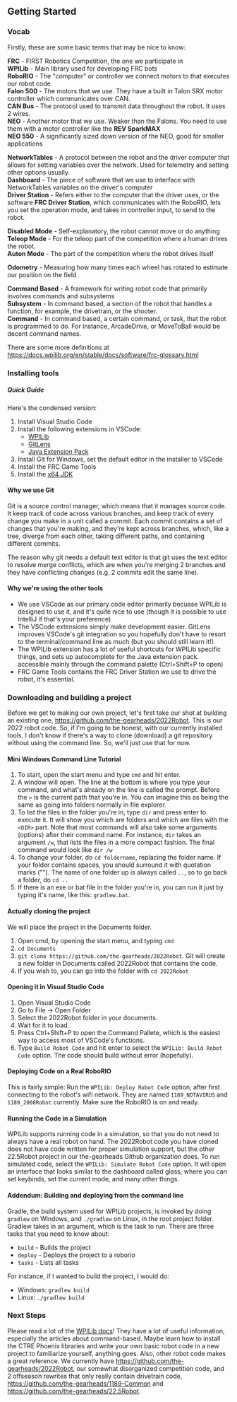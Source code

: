 ## Getting Started

### Vocab
Firstly, these are some basic terms that may be nice to know:  

**FRC** - FIRST Robotics Competition, the one we participate in  
**WPILib** - Main library used for developing FRC bots  
**RoboRIO** - The "computer" or controller we connect motors to that executes our robot code  
**Falon 500** - The motors that we use. They have a built in Talon SRX motor controller which communicates over CAN.  
**CAN Bus** - The protocol used to transmit data throughout the robot. It uses 2 wires.  
**NEO** - Another motor that we use. Weaker than the Falons. You need to use them with a motor controller like the **REV SparkMAX**  
**NEO 550** - A significantly sized down version of the NEO, good for smaller applications  

**NetworkTables** - A protocol between the robot and the driver computer that allows for setting variables over the network. Used for telemetry and setting other options usually.  
**Dashboard** - The piece of software that we use to interface with NetworkTables variables on the driver's computer  
**Driver Station** - Refers either to the computer that the driver uses, or the software **FRC Driver Station**, which communicates with the RoboRIO, lets you set the operation mode, and takes in controller input, to send to the robot.  

**Disabled Mode** - Self-explanatory, the robot cannot move or do anything  
**Teleop Mode** - For the teleop part of the competition where a human drives the robot.  
**Auton Mode** - The part of the competition where the robot drives itself  

**Odometry** - Measuring how many times each wheel has rotated to estimate our position on the field  

**Command Based** - A framework for writing robot code that primarily involves commands and subsystems  
**Subsystem** - In command based, a section of the robot that handles a function, for example, the drivetrain, or the shooter.  
**Command** - In command based, a certain command, or task, that the robot is programmed to do. For instance, ArcadeDrive, or MoveToBall would be decent command names.  

There are some more definitions at https://docs.wpilib.org/en/stable/docs/software/frc-glossary.html

### Installing tools

##### Quick Guide
Here's the condensed version:
1. Install Visual Studio Code
2. Install the following extensions in VSCode:
   - [WPILib](https://marketplace.visualstudio.com/items?itemName=wpilibsuite.vscode-wpilib)
   - [GitLens](https://marketplace.visualstudio.com/items?itemName=eamodio.gitlens)
   - [Java Extension Pack](https://marketplace.visualstudio.com/items?itemName=vscjava.vscode-java-pack )
4. Install Git for Windows, set the default editor in the installer to VSCode
5. Install the FRC Game Tools
6. Install the [x64 JDK](https://www.oracle.com/java/technologies/downloads/#jdk19-windows)

#### Why we use Git
Git is a source control manager, which means that it manages source code. It keep track of code across various branches, and keep track of every change you make in a unit called a commit. Each commit contains a set of changes that you're making, and they're kept across branches, which, like a tree, diverge from each other, taking different paths, and containing different commits. 

The reason why git needs a default text editor is that git uses the text editor to resolve merge conflicts, which are when you're merging 2 branches and they have conflicting changes (e.g. 2 commits edit the same line).

#### Why we're using the other tools
- We use VSCode as our primary code editor primarily becuase WPILib is designed to use it, and it's quite nice to use (though it is possible to use IntelliJ if that's your preference)
- The VSCode extensions simply make development easier. GitLens improves VSCode's git integration so you hopefully don't have to resort to the terminal/command line as much (but you should still learn it!). 
- The WPILib extension has a lot of useful shortcuts for WPILib specific things, and sets up autocomplete for the Java extension pack. accessible mainly through the command palette (Ctrl+Shift+P to open)
- FRC Game Tools contains the FRC Driver Station we use to drive the robot, it's essential. 

### Downloading and building a project
Before we get to making our own project, let's first take our shot at building an existing one, https://github.com/the-gearheads/2022Robot. This is our 2022 robot code. So, if I'm going to be honest, with our currently installed tools, I don't know if there's a way to clone (download) a git repository without using the command line. So, we'll just use that for now. 

#### Mini Windows Command Line Tutorial
1. To start, open the start menu and type `cmd` and hit enter.
2. A window will open. The line at the bottom is where you type your command, and what's already on the line is called the prompt. Before the `>` is the current path that you're in. You can imagine this as being the same as going into folders normally in file explorer. 
3. To list the files in the folder you're in, type `dir` and press enter to execute it. It will show you which are folders and which are files with the `<DIR>` part. Note that most commands will also take some arguments (options) after their command name. For instance, `dir` takes an argument `/w`, that lists the files in a more compact fashion. The final command would look like `dir /w`
4. To change your folder, do `cd foldername`, replacing the folder name. If your folder contains spaces, you should surround it with quotation marks (""). The name of one folder up is always called `..`, so to go back a folder, do `cd ..`
5. If there is an exe or bat file in the folder you're in, you can run it just by typing it's name, like this: `gradlew.bat`. 

#### Actually cloning the project
We will place the project in the Documents folder. 
1. Open cmd, by opening the start menu, and typing `cmd`
2. `cd Documents`
3. `git clone https://github.com/the-gearheads/2022Robot`. Git will create a new folder in Documents called 2022Robot that contains the code.
4. If you wish to, you can go into the folder with `cd 2022Robot`

#### Opening it in Visual Studio Code
1. Open Visual Studio Code
2. Go to File -> Open Folder
3. Select the 2022Robot folder in your documents. 
4. Wait for it to load. 
5. Press Ctrl+Shift+P to open the Command Pallete, which is the easiest way to access most of VSCode's functions. 
6. Type `Build Robot Code` and hit enter to select the `WPILib: Build Robot Code` option. The code should build without error (hopefully). 

#### Deploying Code on a Real RoboRIO
This is fairly simple: Run the `WPILib: Deploy Robot Code` option, after first connecting to the robot's wifi network. They are named `1189_NOTAVIRUS` and `1189_2008Robot` currently. Make sure the RoboRIO is on and ready. 

#### Running the Code in a Simulation
WPILib supports running code in a simulation, so that you do not need to always have a real robot on hand. The 2022Robot code you have cloned does not have code written for proper simulation support, but the other 22.5Robot project in our the-gearheads Github organization does. To run simulated code, select the `WPILib: Simulate Robot Code` option. It will open an interface that looks similar to the dashboard called glass, where you can set keybinds, set the current mode, and many other things. 

#### Addendum:  Building and deploying from the command line
Gradle, the build system used for WPILib projects, is invoked by doing `gradlew` on Windows, and `./gradlew` on Linux, in the root project folder. Gradlew takes in an argument, which is the task to run. There are three tasks that you need to know about:

- `build` - Builds the project  
- `deploy` - Deploys the project to a roborio  
- `tasks` - Lists all tasks  

For instance, if I wanted to build the project, I would do:  
- Windows: `gradlew build`
- Linux: `./gradlew build`

### Next Steps
Please read a lot of the [WPILib docs](https://docs.wpilib.org/en/stable/index.html)! They have a lot of useful information, especially the articles about command-based. Maybe learn how to install the CTRE Phoenix libraries and write your own basic robot code in a new project to familiarize yourself, anything goes. Also, other robot code makes a great reference. We currently have https://github.com/the-gearheads/2022Robot, our somewhat disorganized competition code, and 2 offseason rewrites that only really contain drivetrain code, https://github.com/the-gearheads/1189-Common and https://github.com/the-gearheads/22.5Robot. 
